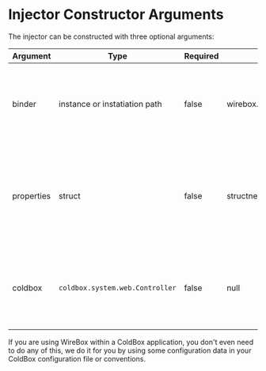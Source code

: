 # Injector Constructor Arguments

The injector can be constructed with three optional arguments:

| Argument | Type | Required | Default | Description 
| -- | -- | -- | -- | -- |
| binder | instance or instatiation path | false | wirebox.system.ioc.config.DefaultBinder  | The binder instance or instantiation path to be used to configure this WireBox injector with |
| properties | struct | false | structnew() | A structure of name value pairs usually used for configuration data that will be passed to the binder for usage in configuration. |
| coldbox | `coldbox.system.web.Controller` | false | null | A reference to the ColdBox application context you will be linking the Injector to. 

If you are using WireBox within a ColdBox application, you don't even need to do any of this, we do it for you by using some configuration data in your ColdBox configuration file or conventions.
